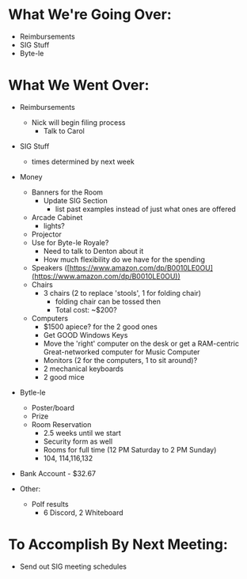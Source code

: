 # What We're Going Over:
- Reimbursements
- SIG Stuff
- Byte-le
  
# What We Went Over:  

- Reimbursements
    - Nick will begin filing process
        - Talk to Carol  

- SIG Stuff
    - times determined by next week
  
- Money
    - Banners for the Room
        - Update SIG Section
            - list past examples instead of just what ones are offered
    - Arcade Cabinet
        - lights?
    - Projector 
    - Use for Byte-le Royale?
        - Need to talk to Denton about it
        - How much flexibility do we have for the spending
    - Speakers ([https://www.amazon.com/dp/B0010LE0OU](https://www.amazon.com/dp/B0010LE0OU))
    - Chairs
        - 3 chairs (2 to replace 'stools', 1 for folding chair)
            - folding chair can be tossed then
            - Total cost: ~$200?
    - Computers  
        - $1500 apiece? for the 2 good ones
        - Get GOOD Windows Keys
        - Move the 'right' computer on the desk or get a RAM-centric Great-networked computer for Music Computer
        - Monitors (2 for the computers, 1 to sit around)?
        - 2 mechanical keyboards
        - 2 good mice

- Bytle-le
    - Poster/board
    - Prize
    - Room Reservation
        - 2.5 weeks until we start
        - Security form as well
        - Rooms for full time (12 PM Saturday to 2 PM Sunday)
        - 104, 114,116,132

- Bank Account - $32.67

- Other:
    - Polf results
        - 6 Discord, 2 Whiteboard

# To Accomplish By Next Meeting:  
- Send out SIG meeting schedules
